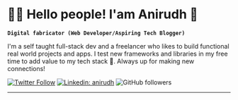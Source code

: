 # 🏄‍♂️ Hello people! I'am Anirudh 🚀

**`Digital fabricator (Web Developer/Aspiring Tech Blogger)`**

I'm a self taught full-stack dev and a freelancer who likes to build functional real world projects and apps. I test new frameworks and libraries in my free time to add value to my tech stack 🤩. Always up for making new connections!

[![Twitter Follow](https://img.shields.io/twitter/follow/aniruudhdev?label=Follow)](https://twitter.com/intent/follow?screen_name=aniruudhdev)
[![Linkedin: anirudh](https://img.shields.io/badge/-anirudh-blue?style=flat-square&logo=Linkedin&logoColor=white&link=https://www.linkedin.com/in/aniruddha-chaudhary-9a9005216/)](https://www.linkedin.com/in/aniruddha-chaudhary-9a9005216/)
![GitHub followers](https://img.shields.io/github/followers/xanirudh?label=Follow&style=social)

---
